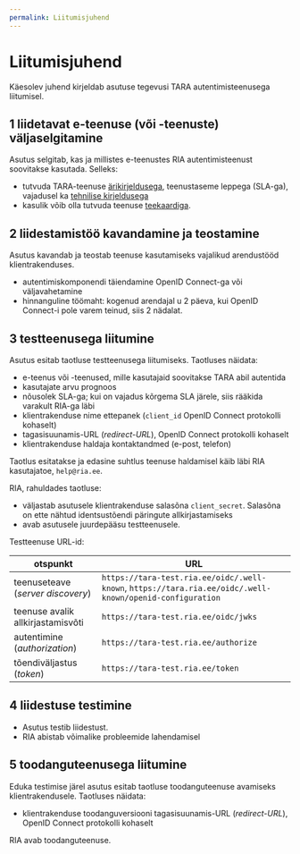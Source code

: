 ```yaml
---
permalink: Liitumisjuhend
---
```


# Liitumisjuhend

Käesolev juhend kirjeldab asutuse tegevusi TARA autentimisteenusega liitumisel.

## 1 liidetavat e-teenuse (või -teenuste) väljaselgitamine

Asutus selgitab, kas ja millistes e-teenustes RIA autentimisteenust soovitakse kasutada. Selleks:
- tutvuda TARA-teenuse [ärikirjeldusega](Arikirjeldus), teenustaseme leppega (SLA-ga), vajadusel ka [tehnilise kirjeldusega]()
- kasulik võib olla tutvuda teenuse [teekaardiga](https://e-gov.github.io/TARA-Doku/#teekaart).

## 2 liidestamistöö kavandamine ja teostamine
Asutus kavandab ja teostab teenuse kasutamiseks vajalikud arendustööd klientrakenduses.
  - autentimiskomponendi täiendamine OpenID Connect-ga või väljavahetamine
  - hinnanguline töömaht: kogenud arendajal u 2 päeva, kui OpenID Connect-i pole varem teinud, siis 2 nädalat.

## 3 testteenusega liitumine
Asutus esitab taotluse testteenusega liitumiseks. Taotluses näidata:
- e-teenus või -teenused, mille kasutajaid soovitakse TARA abil autentida
- kasutajate arvu prognoos
- nõusolek SLA-ga; kui on vajadus kõrgema SLA järele, siis rääkida varakult RIA-ga läbi
- klientrakenduse nime ettepanek (`client_id` OpenID Connect protokolli kohaselt)
- tagasisuunamis-URL (_redirect-URL_), OpenID Connect protokolli kohaselt
- klientrakenduse haldaja kontaktandmed (e-post, telefon)

Taotlus esitatakse ja edasine suhtlus teenuse haldamisel käib läbi RIA kasutajatoe, `help@ria.ee`.

RIA, rahuldades taotluse:
- väljastab asutusele klientrakenduse salasõna `client_secret`. Salasõna on ette nähtud identsustõendi päringute allkirjastamiseks
- avab asutusele juurdepääsu testteenusele.

Testteenuse URL-id:

| otspunkt      |                        URL      |
|---------------|---------------------------------|
| teenuseteave (_server discovery_) | `https://tara-test.ria.ee/oidc/.well-known`, `https://tara.ria.ee/oidc/.well-known/openid-configuration` |
| teenuse avalik allkirjastamisvõti | `https://tara-test.ria.ee/oidc/jwks` |
| autentimine (_authorization_) | `https://tara-test.ria.ee/authorize` | 
| tõendiväljastus (_token_) | `https://tara-test.ria.ee/token` | 

## 4 liidestuse testimine
- Asutus testib liidestust.
- RIA abistab võimalike probleemide lahendamisel

## 5 toodanguteenusega liitumine
Eduka testimise järel asutus esitab taotluse toodanguteenuse avamiseks klientrakendusele. Taotluses näidata:
- klientrakenduse toodanguversiooni tagasisuunamis-URL (_redirect-URL_), OpenID Connect protokolli kohaselt

RIA avab toodanguteenuse.
